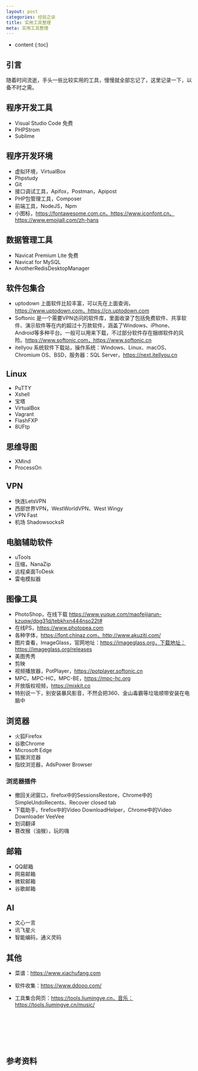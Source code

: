 ```yaml
---
layout: post
categories: 经验之谈
title: 实用工具整理
meta: 实用工具整理
---
```

* content
{:toc}

## 引言

随着时间流逝，手头一些比较实用的工具，慢慢就全部忘记了，这里记录一下，以备不时之需。

## 程序开发工具

* Visual Studio Code 免费
* PHPStrom
* Sublime

## 程序开发环境

* 虚拟环境，VirtualBox
* Phpstudy
* Git
* 接口调试工具，Apifox，Postman，Apipost
* PHP包管理工具，Composer
* 前端工具，NodeJS，Npm
* 小图标，https://fontawesome.com.cn，https://www.iconfont.cn、https://www.emojiall.com/zh-hans


## 数据管理工具

* Navicat Premium Lite 免费
* Navicat for MySQL
* AnotherRedisDesktopManager

## 软件包集合

* uptodown 上面软件比较丰富，可以先在上面查询，https://www.uptodown.com，https://cn.uptodown.com
* Softonic 是一个需要VPN访问的软件库，里面收录了包括免费软件、共享软件、演示软件等在内的超过十万款软件，涵盖了Windows、iPhone、Android等多种平台。一般可以用来下载，不过部分软件存在捆绑软件的风险。https://www.softonic.com，https://www.softonic.cn
* itellyou 系统软件下载站，操作系统：Windows、Linux、macOS、Chromium OS、BSD，服务器：SQL Server，https://next.itellyou.cn

## Linux

* PuTTY
* Xshell
* 宝塔
* VirtualBox
* Vagrant
* FlashFXP
* 8UFtp

## 思维导图

* XMind
* ProcessOn

## VPN

* 快连LetsVPN
* 西部世界VPN，WestWorldVPN、West Wingy
* VPN Fast
* 机场 ShadowsocksR

## 电脑辅助软件

* uTools
* 压缩，NanaZip
* 远程桌面ToDesk 
* 雷电模拟器

## 图像工具

* PhotoShop，在线下载 https://www.yuque.com/maofeijiarun-kzuqw/dpg31d/tebkhxn444nso22t#
* 在线PS，https://www.photopea.com
* 各种字体，https://font.chinaz.com，http://www.akuziti.com/
* 图片查看，ImageGlass，官网地址：https://imageglass.org，下载地址：https://imageglass.org/releases
* 美图秀秀
* 剪映
* 视频播放器，PotPlayer，https://potplayer.softonic.cn
* MPC，MPC-HC，MPC-BE，https://mpc-hc.org
* 开放版权视频，https://mixkit.co
* 特别说一下，别安装暴风影音，不然会把360、金山毒霸等垃圾顺带安装在电脑中

## 浏览器

* 火狐Firefox
* 谷歌Chrome
* Microsoft Edge
* 狐猴浏览器
* 指纹浏览器，AdsPower Browser

### 浏览器插件

* 撤回关闭窗口，firefox中的SessionsRestore，Chrome中的SimpleUndoRecents、Recover closed tab
* 下载助手，firefox中的Video DownloadHelper，Chrome中的Video Downloader VeeVee
* 划词翻译
* 篡改猴（油猴），玩的嗨

## 邮箱

* QQ邮箱
* 网易邮箱
* 微软邮箱
* 谷歌邮箱

## AI 

* 文心一言
* 讯飞星火
* 智能编码，通义灵码

## 其他

* 菜谱：https://www.xiachufang.com

* 软件收集：https://www.ddooo.com/

* 工具集合网页：https://tools.liumingye.cn，音乐：https://tools.liumingye.cn/music/



<br/><br/><br/><br/><br/>
## 参考资料

